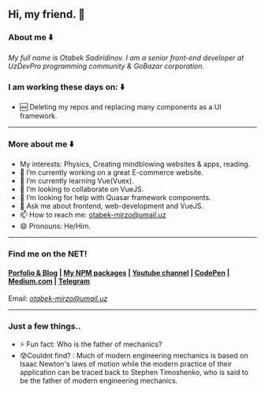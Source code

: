 ## Hi, my friend. 👋

### About me :arrow_down:
*My full name is Otabek Sadiridinov. I am a senior front-end developer at UzDevPro programming community & GoBazar corporation.*

### I am working these days on: :arrow_down:

- 🆕 Deleting my repos and replacing many components as a UI framework.
---
### More about me :arrow_down:
- My interests: Physics, Creating mindblowing websites & apps, reading.
- 🔭 I’m currently working on a great E-commerce website.
- 🌱 I’m currently learning Vue(Vuex).
- 👯 I’m looking to collaborate on VueJS.
- 🤔 I’m looking for help with Quasar framework components.
- 💬 Ask me about frontend, web-development and VueJS.
- 📫 How to reach me: otabek-mirzo@umail.uz
- 😄 Pronouns: He/Him.
---
### Find me on the NET!
#### [Porfolio & Blog](https://otabeksadiridinov.github.io) | [My NPM packages](https://www.npmjs.com/~otabeksadiridinov) | [Youtube channel](https://www.youtube.com/channel/UC3nIYauvUl-P2P6-ol04I3w) | [CodePen](https://codepen.io/VueJSAcademy) | [Medium.com](https://vuejsacademy.medium.com/) | [Telegram](https://t.me/Otabek_Mirzo)

Email: *otabek-mirzo@umail.uz*

---
### Just a few things..
- ⚡ Fun fact: Who is the father of mechanics?
- 😰Couldnt find? : Much of modern engineering mechanics is based on Isaac Newton's laws of motion while the modern practice of their application can be traced back to Stephen Timoshenko, who is said to be the father of modern engineering mechanics. 
